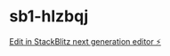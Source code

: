 # sb1-hlzbqj

[Edit in StackBlitz next generation editor ⚡️](https://stackblitz.com/~/github.com/FANENNYITER/sb1-hlzbqj)